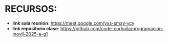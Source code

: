 # RECURSOS:

- **link sala reunión**: https://meet.google.com/yxs-xmxy-ycy
- **link repositorio clase**: https://github.com/code-corhuila/programacion-movil-2025-a-g1
